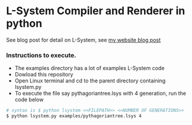 # L-System Compiler and Renderer in python

See blog post for detail on L-System, see [my website blog post][1]

### Instructions to execute.

- The examples directory has a lot of examples L-System code
- Dowload this repository
- Open Linux terminal and cd to the parent directory containing lsystem.py
- To execute the file say pythagoriantree.lsys with 4 generation, run the code below

``` sh
# syntax is $ python lsystem <<FILEPATH>> <<NUMBER OF GENERATIONS>>
$ python lsystem.py examples/pythagoriantree.lsys 4
```

[1]: https://mizzlrblog.wordpress.com/2016/06/17/l-system-compiler-and-renderer-in-python/



